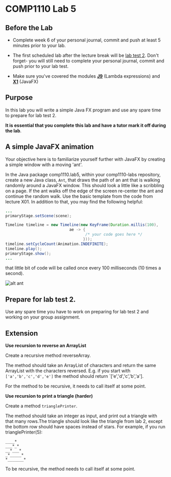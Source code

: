 # COMP1110 Lab 5

## Before the Lab

* Complete week 6 of your personal journal, commit and push at least 5 minutes prior to your lab.

* The first scheduled lab after the lecture break will be [lab test 2](https://cs.anu.edu.au/courses/comp1110/assessments/labtest2/). Don't forget- you will still need to complete your personal journal, commit and push prior to your lab test.

* Make sure you've covered the modules [**J9**](https://cs.anu.edu.au/courses/comp1110/lectures/java/#J9) (Lambda expressions) and [**X1**](https://cs.anu.edu.au/courses/comp1110/lectures/javafx/#X1) (JavaFX)

## Purpose

In this lab you will write a simple Java FX program and use any spare time to prepare for lab test 2.

**It is essential that you complete this lab and have a tutor mark it off during the lab**.

## A simple JavaFX animation

Your objective here is to familiarize yourself further with JavaFX by creating
a simple window with a moving 'ant'.

In the Java package comp1110.lab5, within your comp1110-labs repository, create a new Java class, `Ant`, that draws the path of an ant that is walking randomly around a JavaFX window. This should look a little like a scribbling on a page. If the ant walks off the edge of the screen re-center the ant and continue the random walk. Use the basic template from the code from lecture X01. In addition to that, you may find the following helpful:

````java
...
primaryStage.setScene(scene);

Timeline timeline = new Timeline(new KeyFrame(Duration.millis(100),
                            ae -> {
                                   /* your code goes here */
                                  }));
timeline.setCycleCount(Animation.INDEFINITE);
timeline.play();
primaryStage.show();
...
````
that little bit of code will be called once every 100 milliseconds (10 times a second).


![alt ant](assets/lab5.png)

## Prepare for lab test 2.

Use any spare time you have to work on preparing for lab test 2 and working on your group assignment.

## Extension

**Use recursion to reverse an ArrayList**

Create a recursive method reverseArray.

The method should take an ArrayList of characters and return the same ArrayList with the characters reversed.
E.g. if you start with `['a','b','c','d','e']` the method should return `['e','d','c','b','a'].

For the method to be recursive, it needs to call itself at some point. 


**Use recursion to print a triangle (harder)**

Create a method `trianglePrinter`.

The method should take an integer as input, and print out a triangle with that many rows.The triangle should look like the triangle from lab 2, except the bottom row should have spaces instead of stars.
For example, if you run trianglePrinter(5):
```
____*
___*_*
__*___*
_*_____*
*_______*

```
To be recursive, the method needs to call itself at some point.
